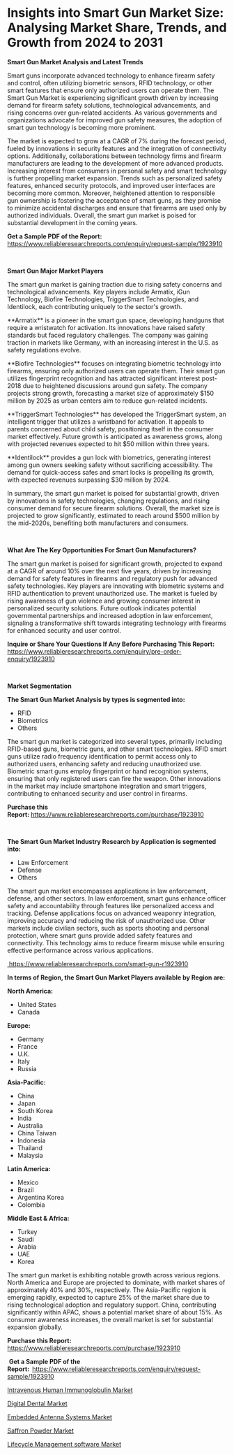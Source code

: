 <p><h1>Insights into Smart Gun Market Size: Analysing Market Share, Trends, and Growth from 2024 to 2031</h1></p><p><strong>Smart Gun Market Analysis and Latest Trends</strong></p>
<p><p>Smart guns incorporate advanced technology to enhance firearm safety and control, often utilizing biometric sensors, RFID technology, or other smart features that ensure only authorized users can operate them. The Smart Gun Market is experiencing significant growth driven by increasing demand for firearm safety solutions, technological advancements, and rising concerns over gun-related accidents. As various governments and organizations advocate for improved gun safety measures, the adoption of smart gun technology is becoming more prominent.</p><p>The market is expected to grow at a CAGR of 7% during the forecast period, fueled by innovations in security features and the integration of connectivity options. Additionally, collaborations between technology firms and firearm manufacturers are leading to the development of more advanced products. Increasing interest from consumers in personal safety and smart technology is further propelling market expansion. Trends such as personalized safety features, enhanced security protocols, and improved user interfaces are becoming more common. Moreover, heightened attention to responsible gun ownership is fostering the acceptance of smart guns, as they promise to minimize accidental discharges and ensure that firearms are used only by authorized individuals. Overall, the smart gun market is poised for substantial development in the coming years.</p></p>
<p><strong>Get a Sample PDF of the Report:&nbsp;</strong> <a href="https://www.reliableresearchreports.com/enquiry/request-sample/1923910?utm_campaign=1629&utm_medium=2&utm_source=Github&utm_content=ia&utm_term=24102024&utm_id=smart-gun">https://www.reliableresearchreports.com/enquiry/request-sample/1923910</a></p>
<p>&nbsp;</p>
<p><strong>Smart Gun Major Market Players</strong></p>
<p><p>The smart gun market is gaining traction due to rising safety concerns and technological advancements. Key players include Armatix, iGun Technology, Biofire Technologies, TriggerSmart Technologies, and Identilock, each contributing uniquely to the sector's growth.</p><p>**Armatix** is a pioneer in the smart gun space, developing handguns that require a wristwatch for activation. Its innovations have raised safety standards but faced regulatory challenges. The company was gaining traction in markets like Germany, with an increasing interest in the U.S. as safety regulations evolve.</p><p>**Biofire Technologies** focuses on integrating biometric technology into firearms, ensuring only authorized users can operate them. Their smart gun utilizes fingerprint recognition and has attracted significant interest post-2018 due to heightened discussions around gun safety. The company projects strong growth, forecasting a market size of approximately $150 million by 2025 as urban centers aim to reduce gun-related incidents.</p><p>**TriggerSmart Technologies** has developed the TriggerSmart system, an intelligent trigger that utilizes a wristband for activation. It appeals to parents concerned about child safety, positioning itself in the consumer market effectively. Future growth is anticipated as awareness grows, along with projected revenues expected to hit $50 million within three years.</p><p>**Identilock** provides a gun lock with biometrics, generating interest among gun owners seeking safety without sacrificing accessibility. The demand for quick-access safes and smart locks is propelling its growth, with expected revenues surpassing $30 million by 2024.</p><p>In summary, the smart gun market is poised for substantial growth, driven by innovations in safety technologies, changing regulations, and rising consumer demand for secure firearm solutions. Overall, the market size is projected to grow significantly, estimated to reach around $500 million by the mid-2020s, benefiting both manufacturers and consumers.</p></p>
<p>&nbsp;</p>
<p><strong>What Are The Key Opportunities For Smart Gun Manufacturers?</strong></p>
<p><p>The smart gun market is poised for significant growth, projected to expand at a CAGR of around 10% over the next five years, driven by increasing demand for safety features in firearms and regulatory push for advanced safety technologies. Key players are innovating with biometric systems and RFID authentication to prevent unauthorized use. The market is fueled by rising awareness of gun violence and growing consumer interest in personalized security solutions. Future outlook indicates potential governmental partnerships and increased adoption in law enforcement, signaling a transformative shift towards integrating technology with firearms for enhanced security and user control.</p></p>
<p><strong>Inquire or Share Your Questions If Any Before Purchasing This Report:</strong> <a href="https://www.reliableresearchreports.com/enquiry/pre-order-enquiry/1923910?utm_campaign=1629&utm_medium=2&utm_source=Github&utm_content=ia&utm_term=24102024&utm_id=smart-gun">https://www.reliableresearchreports.com/enquiry/pre-order-enquiry/1923910</a></p>
<p>&nbsp;</p>
<p><strong>Market Segmentation</strong></p>
<p><strong>The Smart Gun Market Analysis by types is segmented into:</strong></p>
<p><ul><li>RFID</li><li>Biometrics</li><li>Others</li></ul></p>
<p><p>The smart gun market is categorized into several types, primarily including RFID-based guns, biometric guns, and other smart technologies. RFID smart guns utilize radio frequency identification to permit access only to authorized users, enhancing safety and reducing unauthorized use. Biometric smart guns employ fingerprint or hand recognition systems, ensuring that only registered users can fire the weapon. Other innovations in the market may include smartphone integration and smart triggers, contributing to enhanced security and user control in firearms.</p></p>
<p><strong>Purchase this Report:&nbsp;</strong><a href="https://www.reliableresearchreports.com/purchase/1923910?utm_campaign=1629&utm_medium=2&utm_source=Github&utm_content=ia&utm_term=24102024&utm_id=smart-gun">https://www.reliableresearchreports.com/purchase/1923910</a></p>
<p>&nbsp;</p>
<p><strong>The Smart Gun Market Industry Research by Application is segmented into:</strong></p>
<p><ul><li>Law Enforcement</li><li>Defense</li><li>Others</li></ul></p>
<p><p>The smart gun market encompasses applications in law enforcement, defense, and other sectors. In law enforcement, smart guns enhance officer safety and accountability through features like personalized access and tracking. Defense applications focus on advanced weaponry integration, improving accuracy and reducing the risk of unauthorized use. Other markets include civilian sectors, such as sports shooting and personal protection, where smart guns provide added safety features and connectivity. This technology aims to reduce firearm misuse while ensuring effective performance across various applications.</p></p>
<p><a href="https://www.reliableresearchreports.com/smart-gun-r1923910?utm_campaign=1629&utm_medium=2&utm_source=Github&utm_content=ia&utm_term=24102024&utm_id=smart-gun">&nbsp;https://www.reliableresearchreports.com/smart-gun-r1923910</a></p>
<p><strong>In terms of Region, the Smart Gun Market Players available by Region are:</strong></p>
<p>
    <p> <strong> North America: </strong>
        <ul>
            <li>United States</li>
            <li>Canada</li>
        </ul>
        </p> 
    <p> <strong> Europe: </strong>
        <ul>
            <li>Germany</li>
            <li>France</li>
            <li>U.K.</li>
            <li>Italy</li>
            <li>Russia</li>
        </ul>
        </p> 
    <p> <strong> Asia-Pacific: </strong>
        <ul>
            <li>China</li>
            <li>Japan</li>
            <li>South Korea</li>
            <li>India</li>
            <li>Australia</li>
            <li>China Taiwan</li>
            <li>Indonesia</li>
            <li>Thailand</li>
            <li>Malaysia</li>
        </ul>
        </p> 
    <p> <strong> Latin America: </strong>
        <ul>
            <li>Mexico</li>
            <li>Brazil</li>
            <li>Argentina Korea</li>
            <li>Colombia</li>
        </ul>
        </p> 
    <p> <strong> Middle East & Africa: </strong>
        <ul>
            <li>Turkey</li>
            <li>Saudi</li>
            <li>Arabia</li>
            <li>UAE</li>
            <li>Korea</li>
        </ul>
    </p>
    </p>
<p><p>The smart gun market is exhibiting notable growth across various regions. North America and Europe are projected to dominate, with market shares of approximately 40% and 30%, respectively. The Asia-Pacific region is emerging rapidly, expected to capture 25% of the market share due to rising technological adoption and regulatory support. China, contributing significantly within APAC, shows a potential market share of about 15%. As consumer awareness increases, the overall market is set for substantial expansion globally.</p></p>
<p><strong>Purchase this Report: </strong><a href="https://www.reliableresearchreports.com/purchase/1923910?utm_campaign=1629&utm_medium=2&utm_source=Github&utm_content=ia&utm_term=24102024&utm_id=smart-gun">https://www.reliableresearchreports.com/purchase/1923910</a></p>
<p>&nbsp;<strong>Get a Sample PDF of the Report:&nbsp;&nbsp;</strong><a href="https://www.reliableresearchreports.com/enquiry/request-sample/1923910?utm_campaign=1629&utm_medium=2&utm_source=Github&utm_content=ia&utm_term=24102024&utm_id=smart-gun">https://www.reliableresearchreports.com/enquiry/request-sample/1923910</a></p>
<p><strong></strong></p>
<p><p><a href="https://www.linkedin.com/pulse/navigating-intravenous-human-immunoglobulin-market-expert-analysis-9jq6c?utm_campaign=1629&utm_medium=2&utm_source=Github&utm_content=ia&utm_term=24102024&utm_id=smart-gun">Intravenous Human Immunoglobulin Market</a></p><p><a href="https://www.linkedin.com/pulse/digital-dental-market-global-regional-analysis-focus-region-qtpof?utm_campaign=1629&utm_medium=2&utm_source=Github&utm_content=ia&utm_term=24102024&utm_id=smart-gun">Digital Dental Market</a></p><p><a href="https://www.linkedin.com/pulse/embedded-antenna-systems-market-report-product-type-end-use-application-rws5e?utm_campaign=1629&utm_medium=2&utm_source=Github&utm_content=ia&utm_term=24102024&utm_id=smart-gun">Embedded Antenna Systems Market</a></p><p><a href="https://www.linkedin.com/pulse/future-trends-global-saffron-powder-market-insights-analysis-7ptic?utm_campaign=1629&utm_medium=2&utm_source=Github&utm_content=ia&utm_term=24102024&utm_id=smart-gun">Saffron Powder Market</a></p><p><a href="https://www.linkedin.com/pulse/lifecycle-management-software-market-outlook-current-assessment-gtyjf?utm_campaign=1629&utm_medium=2&utm_source=Github&utm_content=ia&utm_term=24102024&utm_id=smart-gun">Lifecycle Management software Market</a></p></p>